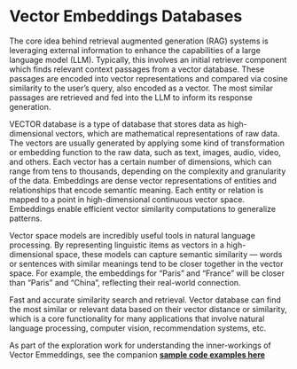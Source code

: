 # Vector Embeddings Databases
The core idea behind retrieval augmented generation (RAG) systems is leveraging external information to enhance the capabilities of a large language model (LLM). Typically, this involves an initial retriever component which finds relevant context passages from a vector database. These passages are encoded into vector representations and compared via cosine similarity to the user’s query, also encoded as a vector. The most similar passages are retrieved and fed into the LLM to inform its response generation.

VECTOR database is a type of database that stores data as high-dimensional vectors, which are mathematical representations of raw data. The vectors are usually generated by applying some kind of transformation or embedding function to the raw data, such as text, images, audio, video, and others. Each vector has a certain number of dimensions, which can range from tens to thousands, depending on the complexity and granularity of the data.
Embeddings are dense vector representations of entities and relationships that encode semantic meaning. Each entity or relation is mapped to a point in high-dimensional continuous vector space. Embeddings enable efficient vector similarity computations to generalize patterns.

Vector space models are incredibly useful tools in natural language processing. By representing linguistic items as vectors in a high-dimensional space, these models can capture semantic similarity — words or sentences with similar meanings tend to be closer together in the vector space. For example, the embeddings for “Paris” and “France” will be closer than “Paris” and “China”, reflecting their real-world connection.

Fast and accurate similarity search and retrieval. Vector database can find the most similar or relevant data based on their vector distance or similarity, which is a core functionality for many applications that involve natural language processing, computer vision, recommendation systems, etc.

As part of the exploration work for understanding the inner-workings of Vector Emmeddings, see the companion [**sample code examples here**](/Vector)
